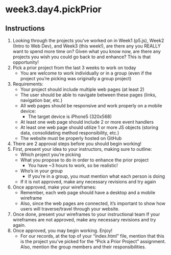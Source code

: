 # week3.day4.pickPrior

## Instructions
1. Looking through the projects you’ve worked on in Week1 (p5.js), Week2 (Intro to Web Dev), and Week3 (this week!), are there any you REALLY want to spend more time on? Given what you know now, are there any projects you wish you could go back to and enhance? This is that opportunity!
2. Pick a prior project from the last 3 weeks to work on today
   - You are welcome to work individually or in a group (even if the project you’re picking was originally a group project)
3. Requirements:
   - Your project should include multiple web pages (at least 2)
   - The user should be able to navigate between these pages (links, navigation bar, etc.)
   - All web pages should be responsive and work properly on a mobile device:
     - The target device is iPhone5 (320x568)
   - At least one web page should include 2 or more event handlers
   - At least one web page should utilize 1 or more JS objects (storing data, consolidating method responsibility, etc.)
   - The website must be properly hosted on GitHub
4. There are 2 approval steps before you should begin working!
5. First, present your idea to your instructors, making sure to outline:
   - Which project you’re picking
   - What you propose to do in order to enhance the prior project
     - You have ~3 hours to work, so be realistic!
   - Who’s in your group
     - If you’re in a group, you must mention what each person is doing
   - If it is not approved, make any necessary revisions and try again
6. Once approved, make your wireframes:
   - Remember, each web page should have a desktop and a mobile wireframe
   - Also, since the web pages are connected, it’s important to show how users will traverse/travel through your website.
7. Once done, present your wireframes to your instructional team
If your wireframes are not approved, make any necessary revisions and try again.
8. Once approved, you may begin working. Enjoy!
   - For our records, at the top of your “index.html” file, mention that this is the project you’ve picked for the “Pick a Prior Project” assignment. Also, mention the group members and their responsibilities.
